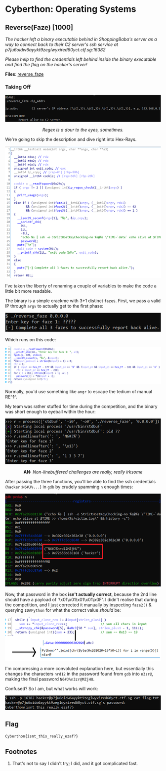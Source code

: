 # Cyberthon: Operating Systems

## Reverse(Faze) [1000]

_The hacker left a binary executable behind in ShoppingBaba's server as a way to connect back to their C2 server's ssh service at p7ju6oidw6ayykt9zeglwyxired60yct.ctf.sg:16382_

_Please help to find the credentials left behind inside the binary executable and find the flag on the hacker's server!_

**Files**: [reverse_faze](https://api.csdc20f.ctf.sg/file?id=ck8zooi6o00p207762gfblm2r&name=reverse_faze)

### Taking Off

![image-20200504182636905](image-20200504182636905.png)

<center><i>Regex is a dour to the eyes, sometimes.</i></center>

We're going to skip the description and dive right into Hex-Rays.

![image-20200504183057176](image-20200504183057176.png)

I've taken the liberty of renaming a couple of variables to make the code a little bit more readable.

The binary is a simple crackme with 3+1 distinct `faze`s. First, we pass a valid IP through `argv` to actually get to the first phase:

![image-20200504203843666](image-20200504203843666.png)

Which runs on this code:

![image-20200504204039890](image-20200504204039890.png)

Normally, you'd use something like `angr` to escape the tedium of manual RE^1^.

My team was rather stuffed for time during the competition, and the binary was short enough to eyeball within the hour: 

![image-20200504204338430](image-20200504204338430.png)

<center><b>AN:</b> <i>Non-linebuffered challenges are really, really irksome</i></center>

After passing the three functions, you'll be able to find the ssh credentials (`hacker:N6#J%...`) in `gdb` by crudely spamming `n` enough times: 

![image-20200504204921301](image-20200504204921301.png)

Now, that password in the box **isn't actually correct**, because the 2nd line should have a payload of '\x01\x01\x01\x01\x0F'. I didn't realise that during the competition, and I just corrected it manually by inspecting `faze2()` & querying `IDAPython` for what the correct value _should_ be:

![image-20200504205815633](image-20200504205815633.png)

I'm compressing a more convoluted explanation here, but essentially this changes the characters `nrd12` in the password found from `gdb` into `n3zr@`, making the final password `N6#J%n3zr@MZjHU`.

Confused? So I am, but what works will work:

![image-20200504210402143](image-20200504210402143.png)

## Flag

`Cyberthon{isnt_this_really_ezaf?}`

## Footnotes

1. That's not to say I didn't try; I did, and it got complicated fast.
